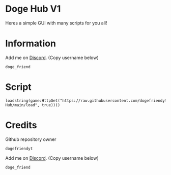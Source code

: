 # Doge Hub V1

Heres a simple GUI with many scripts for you all!

# Information

Add me on <a href="https://discord.com/app">Discord</a>. (Copy username below)
```
doge_friend
```
# Script

```
loadstring(game:HttpGet("https://raw.githubusercontent.com/dogefriendyt/Doge-Hub/main/load", true))()
```

# Credits

Github repository owner
```
dogefriendyt
```
Add me on <a href="https://discord.com/app">Discord</a>. (Copy username below)
```
doge_friend
```

